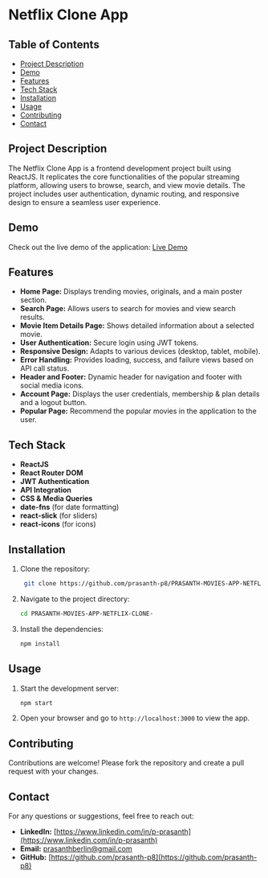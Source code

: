 # Netflix Clone App

## Table of Contents

- [Project Description](#project-description)
- [Demo](#demo)
- [Features](#features)
- [Tech Stack](#tech-stack)
- [Installation](#installation)
- [Usage](#usage)
- [Contributing](#contributing)
- [Contact](#contact)

## Project Description

The Netflix Clone App is a frontend development project built using ReactJS. 
It replicates the core functionalities of the popular streaming platform, allowing users to browse, search, and view movie details. 
The project includes user authentication, dynamic routing, and responsive design to ensure a seamless user experience.

## Demo

Check out the live demo of the application: [Live Demo](https://prasanthnetflix.ccbp.tech)

## Features

- **Home Page:** Displays trending movies, originals, and a main poster section.
- **Search Page:** Allows users to search for movies and view search results.
- **Movie Item Details Page:** Shows detailed information about a selected movie.
- **User Authentication:** Secure login using JWT tokens.
- **Responsive Design:** Adapts to various devices (desktop, tablet, mobile).
- **Error Handling:** Provides loading, success, and failure views based on API call status.
- **Header and Footer:** Dynamic header for navigation and footer with social media icons.
- **Account Page:** Displays the user credentials, membership & plan details and a logout button.
- **Popular Page:** Recommend the popular movies in the application to the user. 

## Tech Stack

- **ReactJS**
- **React Router DOM**
- **JWT Authentication**
- **API Integration**
- **CSS & Media Queries**
- **date-fns** (for date formatting)
- **react-slick** (for sliders)
- **react-icons** (for icons)

## Installation

1. Clone the repository:

   ```bash
    git clone https://github.com/prasanth-p8/PRASANTH-MOVIES-APP-NETFLIX-CLONE-.git
   ```

2. Navigate to the project directory:

   ```bash
   cd PRASANTH-MOVIES-APP-NETFLIX-CLONE-
   ```

3. Install the dependencies:

   ```bash
   npm install
   ```

## Usage

1. Start the development server:

   ```bash
   npm start
   ```

2. Open your browser and go to `http://localhost:3000` to view the app.

## Contributing

Contributions are welcome! Please fork the repository and create a pull request with your changes.

## Contact

For any questions or suggestions, feel free to reach out:

 - **LinkedIn:** [https://www.linkedin.com/in/p-prasanth](https://www.linkedin.com/in/p-prasanth)
 - **Email:** prasanthberlin@gmail.com
 - **GitHub:** [https://github.com/prasanth-p8](https://github.com/prasanth-p8)
